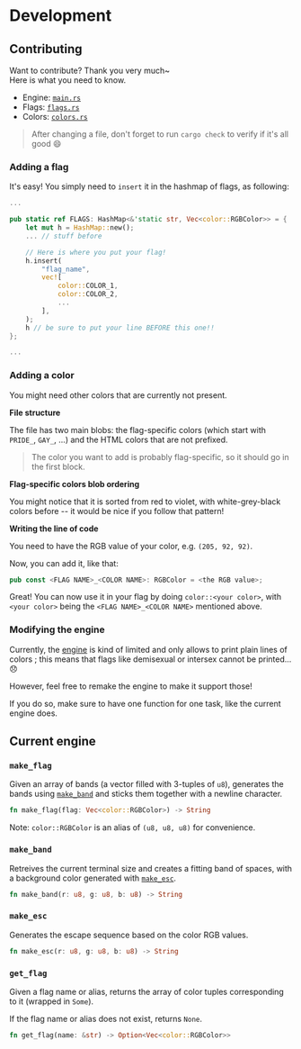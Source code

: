 # Development

## Contributing

Want to contribute? Thank you very much~\
Here is what you need to know.

-   Engine: [`main.rs`](../src/main.rs)
-   Flags: [`flags.rs`](../src/flags.rs)
-   Colors: [`colors.rs`](../src/colors.rs)

> After changing a file, don't forget to run `cargo check` to verify if it's all good 😄

### Adding a flag

It's easy! You simply need to `insert` it in the hashmap of flags, as following:

```rs
...

pub static ref FLAGS: HashMap<&'static str, Vec<color::RGBColor>> = {
    let mut h = HashMap::new();
    ... // stuff before

    // Here is where you put your flag!
    h.insert(
        "flag_name",
        vec![
            color::COLOR_1,
            color::COLOR_2,
            ...
        ],
    );
    h // be sure to put your line BEFORE this one!!
};

...
```

### Adding a color

You might need other colors that are currently not present.

**File structure**

The file has two main blobs: the flag-specific colors (which start with `PRIDE_`, `GAY_`, ...) and the HTML colors that are not prefixed.

> The color you want to add is probably flag-specific, so it should go in the first block.

**Flag-specific colors blob ordering**

You might notice that it is sorted from red to violet, with white-grey-black colors before -- it would be nice if you follow that pattern!

**Writing the line of code**

You need to have the RGB value of your color, e.g. `(205, 92, 92)`.

Now, you can add it, like that:

```rs
pub const <FLAG NAME>_<COLOR NAME>: RGBColor = <the RGB value>;
```

Great! You can now use it in your flag by doing `color::<your color>`, with `<your color>` being the `<FLAG NAME>_<COLOR NAME>` mentioned above.

### Modifying the engine

Currently, the [engine](#current-engine) is kind of limited and only allows to print plain lines of colors ; this means that flags like demisexual or intersex cannot be printed... 😞

However, feel free to remake the engine to make it support those!

If you do so, make sure to have one function for one task, like the current engine does.

## Current engine

### `make_flag`

Given an array of bands (a vector filled with 3-tuples of `u8`), generates the bands using [`make_band`](#make_band) and sticks them together with a newline character.

```rs
fn make_flag(flag: Vec<color::RGBColor>) -> String
```

Note: `color::RGBColor` is an alias of `(u8, u8, u8)` for convenience.

### `make_band`

Retreives the current terminal size and creates a fitting band of spaces, with a background color generated with [`make_esc`](#make_esc).

```rs
fn make_band(r: u8, g: u8, b: u8) -> String
```

### `make_esc`

Generates the escape sequence based on the color RGB values.

```rs
fn make_esc(r: u8, g: u8, b: u8) -> String
```

### `get_flag`

Given a flag name or alias, returns the array of color tuples corresponding to it (wrapped in `Some`).

If the flag name or alias does not exist, returns `None`.

```rs
fn get_flag(name: &str) -> Option<Vec<color::RGBColor>>
```
